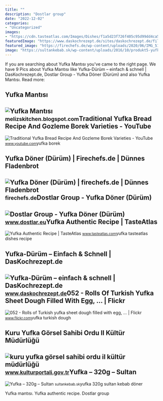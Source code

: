 ```yaml
---
title: ""
description: "Dostlar group"
date: "2022-12-02"
categories:
- "Uncategorized"
images:
- "https://cdn.tasteatlas.com/Images/Dishes/f1a5d23f726f405c95d99dd4ca5350b9.jpg?mw=1300"
featuredImage: "https://www.daskochrezept.de/sites/daskochrezept.de/files/styles/full_width_tablet_4_3/public/stockfood/stockfood-00696710.jpg?h=56ef42fc&amp;itok=X3NMXBxd"
featured_image: "https://firechefs.de/wp-content/uploads/2020/06/IMG_5186-scaled.jpg"
image: "https://sultankebab.sk/wp-content/uploads/2016/10/produkt5-yufka.png"
---
```


If you are searching about Yufka Mantısı you've came to the right page. We have 9 Pics about Yufka Mantısı like Yufka-Dürüm – einfach &amp; schnell | DasKochrezept.de, Dostlar Group - Yufka Döner (Dürüm) and also Yufka Mantısı. Read more:

Yufka Mantısı
-------------

 ![Yufka Mantısı](https://1.bp.blogspot.com/-teBYLoqsR5U/YC_KsS_qXPI/AAAAAAAAIA4/TW7opkkzWN4oRd3E6Dyx4FIkYs6UowQAACLcBGAsYHQ/s1983/BEFD8320-3BFC-48DD-B78B-4A7348B293C0.jpeg) <small>melizskitchen.blogspot.com</small>Traditional Yufka Bread Recipe And Gozleme Borek Varieties - YouTube
--------------------------------------------------------------------

 ![Traditional Yufka Bread Recipe And Gozleme Borek Varieties - YouTube](https://i.ytimg.com/vi/ykn7TZN-YOc/maxresdefault.jpg) <small>www.youtube.com</small>yufka borek

Yufka Döner (Dürüm) | Firechefs.de | Dünnes Fladenbrot
------------------------------------------------------

 ![Yufka Döner (Dürüm) | firechefs.de | Dünnes Fladenbrot](https://firechefs.de/wp-content/uploads/2020/06/IMG_5186-scaled.jpg) <small>firechefs.de</small>Dostlar Group - Yufka Döner (Dürüm)
-----------------------------------

 ![Dostlar Group - Yufka Döner (Dürüm)](http://www.dostlar.eu/images/pratik-tarifler/Yufka-Dner-Rezept.png) <small>www.dostlar.eu</small>Yufka Authentic Recipe | TasteAtlas
-----------------------------------

 ![Yufka Authentic Recipe | TasteAtlas](https://cdn.tasteatlas.com/Images/Dishes/f1a5d23f726f405c95d99dd4ca5350b9.jpg?mw=1300) <small>www.tasteatlas.com</small>yufka tasteatlas dishes recipe

Yufka-Dürüm – Einfach &amp; Schnell | DasKochrezept.de
------------------------------------------------------

 ![Yufka-Dürüm – einfach & schnell | DasKochrezept.de](https://www.daskochrezept.de/sites/daskochrezept.de/files/styles/full_width_tablet_4_3/public/stockfood/stockfood-00696710.jpg?h=56ef42fc&itok=X3NMXBxd) <small>www.daskochrezept.de</small>052 - Rolls Of Turkish Yufka Sheet Dough Filled With Egg, … | Flickr
--------------------------------------------------------------------

 ![052 - Rolls of Turkish yufka sheet dough filled with egg, … | Flickr](https://c1.staticflickr.com/9/8333/8139606939_80a9167b7f_z.jpg) <small>www.flickr.com</small>yufka turkish dough

Kuru Yufka Görsel Sahibi Ordu Il Kültür Müdürlüğü
-------------------------------------------------

 ![kuru yufka görsel sahibi ordu il kültür müdürlüğü](https://www.kulturportali.gov.tr/repoKulturPortali/large/26082013/32e93ff2-8da0-4dbd-a971-26199f0e8277.jpg?format=jpg&quality=50) <small>www.kulturportali.gov.tr</small>Yufka – 320g – Sultan
---------------------

 ![Yufka – 320g – Sultan](https://sultankebab.sk/wp-content/uploads/2016/10/produkt5-yufka.png) <small>sultankebab.sk</small>yufka 320g sultan kebab döner

Yufka mantısı. Yufka authentic recipe. Dostlar group
